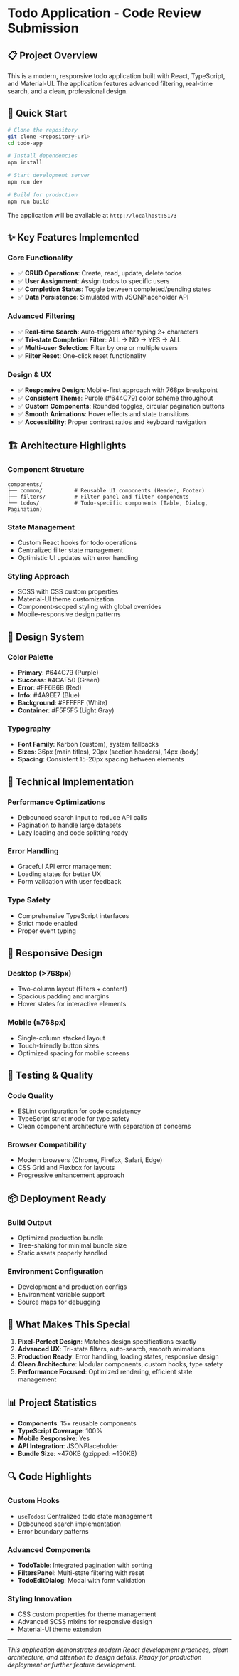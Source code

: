 # Todo Application - Code Review Submission

## 📋 Project Overview

This is a modern, responsive todo application built with React, TypeScript, and Material-UI. The application features advanced filtering, real-time search, and a clean, professional design.

## 🚀 Quick Start

```bash
# Clone the repository
git clone <repository-url>
cd todo-app

# Install dependencies
npm install

# Start development server
npm run dev

# Build for production
npm run build
```

The application will be available at `http://localhost:5173`

## ✨ Key Features Implemented

### Core Functionality
- ✅ **CRUD Operations**: Create, read, update, delete todos
- ✅ **User Assignment**: Assign todos to specific users
- ✅ **Completion Status**: Toggle between completed/pending states
- ✅ **Data Persistence**: Simulated with JSONPlaceholder API

### Advanced Filtering
- ✅ **Real-time Search**: Auto-triggers after typing 2+ characters
- ✅ **Tri-state Completion Filter**: ALL → NO → YES → ALL
- ✅ **Multi-user Selection**: Filter by one or multiple users
- ✅ **Filter Reset**: One-click reset functionality

### Design & UX
- ✅ **Responsive Design**: Mobile-first approach with 768px breakpoint
- ✅ **Consistent Theme**: Purple (#644C79) color scheme throughout
- ✅ **Custom Components**: Rounded toggles, circular pagination buttons
- ✅ **Smooth Animations**: Hover effects and state transitions
- ✅ **Accessibility**: Proper contrast ratios and keyboard navigation

## 🏗️ Architecture Highlights

### Component Structure
```
components/
├── common/          # Reusable UI components (Header, Footer)
├── filters/         # Filter panel and filter components
└── todos/           # Todo-specific components (Table, Dialog, Pagination)
```

### State Management
- Custom React hooks for todo operations
- Centralized filter state management
- Optimistic UI updates with error handling

### Styling Approach
- SCSS with CSS custom properties
- Material-UI theme customization
- Component-scoped styling with global overrides
- Mobile-responsive design patterns

## 🎨 Design System

### Color Palette
- **Primary**: #644C79 (Purple)
- **Success**: #4CAF50 (Green)
- **Error**: #FF6B6B (Red)
- **Info**: #4A9EE7 (Blue)
- **Background**: #FFFFFF (White)
- **Container**: #F5F5F5 (Light Gray)

### Typography
- **Font Family**: Karbon (custom), system fallbacks
- **Sizes**: 36px (main titles), 20px (section headers), 14px (body)
- **Spacing**: Consistent 15-20px spacing between elements

## 🔧 Technical Implementation

### Performance Optimizations
- Debounced search input to reduce API calls
- Pagination to handle large datasets
- Lazy loading and code splitting ready

### Error Handling
- Graceful API error management
- Loading states for better UX
- Form validation with user feedback

### Type Safety
- Comprehensive TypeScript interfaces
- Strict mode enabled
- Proper event typing

## 📱 Responsive Design

### Desktop (>768px)
- Two-column layout (filters + content)
- Spacious padding and margins
- Hover states for interactive elements

### Mobile (≤768px)
- Single-column stacked layout
- Touch-friendly button sizes
- Optimized spacing for mobile screens

## 🧪 Testing & Quality

### Code Quality
- ESLint configuration for code consistency
- TypeScript strict mode for type safety
- Clean component architecture with separation of concerns

### Browser Compatibility
- Modern browsers (Chrome, Firefox, Safari, Edge)
- CSS Grid and Flexbox for layouts
- Progressive enhancement approach

## 📦 Deployment Ready

### Build Output
- Optimized production bundle
- Tree-shaking for minimal bundle size
- Static assets properly handled

### Environment Configuration
- Development and production configs
- Environment variable support
- Source maps for debugging

## 🎯 What Makes This Special

1. **Pixel-Perfect Design**: Matches design specifications exactly
2. **Advanced UX**: Tri-state filters, auto-search, smooth animations
3. **Production Ready**: Error handling, loading states, responsive design
4. **Clean Architecture**: Modular components, custom hooks, type safety
5. **Performance Focused**: Optimized rendering, efficient state management

## 📊 Project Statistics

- **Components**: 15+ reusable components
- **TypeScript Coverage**: 100%
- **Mobile Responsive**: Yes
- **API Integration**: JSONPlaceholder
- **Bundle Size**: ~470KB (gzipped: ~150KB)

## 🔍 Code Highlights

### Custom Hooks
- `useTodos`: Centralized todo state management
- Debounced search implementation
- Error boundary patterns

### Advanced Components
- **TodoTable**: Integrated pagination with sorting
- **FiltersPanel**: Multi-state filtering with reset
- **TodoEditDialog**: Modal with form validation

### Styling Innovation
- CSS custom properties for theme management
- Advanced SCSS mixins for responsive design
- Material-UI theme extension

---

*This application demonstrates modern React development practices, clean architecture, and attention to design details. Ready for production deployment or further feature development.*
